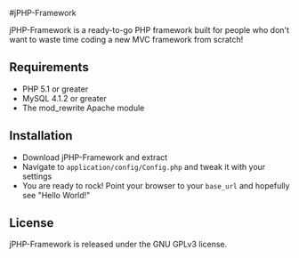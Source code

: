 #jPHP-Framework

jPHP-Framework is a ready-to-go PHP framework built for people who don't want to waste time coding a new MVC framework from scratch!

## Requirements

* PHP 5.1 or greater
* MySQL 4.1.2 or greater
* The mod_rewrite Apache module

## Installation

* Download jPHP-Framework and extract
* Navigate to `application/config/Config.php` and tweak it with your settings
* You are ready to rock! Point your browser to your `base_url` and hopefully see "Hello World!"

## License

jPHP-Framework is released under the GNU GPLv3 license.

